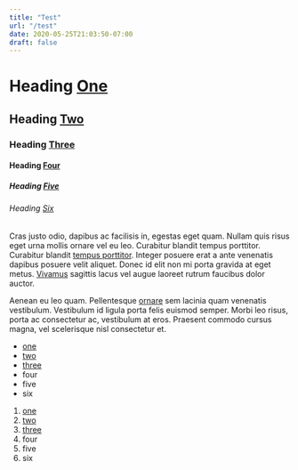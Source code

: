 ```yaml
---
title: "Test"
url: "/test"
date: 2020-05-25T21:03:50-07:00
draft: false
---
```


# Heading [One](https://gohugo.io)

## Heading [Two](https://gohugo.io)

### Heading [Three](https://gohugo.io)

#### Heading [Four](https://gohugo.io)

##### Heading [Five](https://gohugo.io)

###### Heading [Six](https://gohugo.io)

Cras justo odio, dapibus ac facilisis in, egestas eget quam. Nullam quis risus eget urna mollis ornare vel eu leo. Curabitur blandit tempus porttitor. Curabitur blandit [tempus porttitor](https://gohugo.io). Integer posuere erat a ante venenatis dapibus posuere velit aliquet. Donec id elit non mi porta gravida at eget metus. [Vivamus](https://gohugo.io) sagittis lacus vel augue laoreet rutrum faucibus dolor auctor.

Aenean eu leo quam. Pellentesque [ornare](https://gohugo.io) sem lacinia quam venenatis vestibulum. Vestibulum id ligula porta felis euismod semper. Morbi leo risus, porta ac consectetur ac, vestibulum at eros. Praesent commodo cursus magna, vel scelerisque nisl consectetur et.

- [one](https://gohugo.io)
- [two](https://gohugo.io)
- [three](https://gohugo.io)
- four
- five
- six

1. [one](https://gohugo.io)
1. [two](https://gohugo.io)
1. [three](https://gohugo.io)
1. four
1. five
1. six
